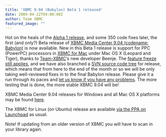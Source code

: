 ```yaml
---
title: 'XBMC 9.04 (Babylon) Beta 1 released'
date: 2009-04-22T04:00:00Z
author: Team XBMC
featured_image: ""
---
```

Hot on the heals of the [Alpha 1 release,](/xbmc-904-babylon-alpha-1-released "Alpha 1 release") and some 350 code fixes later, the first (and only?) Beta release of [XBMC Media Center 9.04 (codename: Babylon)](https://kodi.tv/milestone/9.04) is now available. New in this Beta 1 release is support for PPC (PowerPC) processors in [XBMC for Mac](https://kodi.wiki/view/XBMC_for_Mac) under Mac OS X (Leopard and Tiger), thanks to [Team-XBMC](/about/team)‘s new developer Beenje. The [feature freeze](/xbmc-hits-feature-freeze-for-904) [still applies](/xbmc-hits-feature-freeze-for-904), and we have also branched a [SVN source code tree](https://kodi.wiki/view/Subversion) for release, which means that from here to the end of the month or so we will be only taking well-reviewed fixes in to the final Babylon release. Please give it a run through its paces and [let us know if you have any problems](https://kodi.wiki/view/HOW-TO_Submit_a_Proper_Bug_Report). The more testing that is done, the more stable XBMC 9.04 will be!

 XBMC Media Center 9.04 releases for Windows and all Mac OS X platforms may be found [here](https://kodi.wiki/download/ "XBMC downloads").

 The XBMC for Linux (on Ubuntu) release are available [via the PPA on Launchpad](https://forum.kodi.tv/showthread.php?tid=49459) as usual.

 Note! If updating from an older version of XBMC you will have to scan in your library again.

 